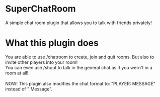 # SuperChatRoom
A simple chat room plugin that allows you to talk with friends privately!

# What this plugin does
You are able to use /chatroom to create, join and quit rooms. But also to invite other players into your room!<br>
You can even use /shout to talk in the general chat as if you wern't in a room at all!<br>
<br>
NOW! This plugin also modifies the chat format to: "PLAYER: MESSAGE" instead of "<PLAYER> Message".
